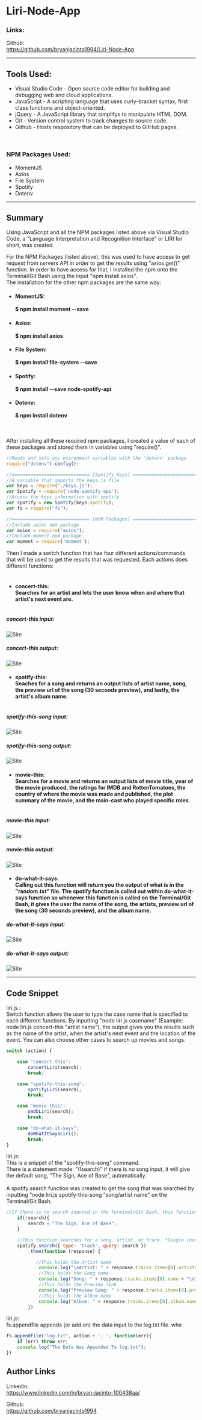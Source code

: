 # Liri-Node-App

### Links: 

Github: <br>
https://github.com/bryanjacinto1994/Liri-Node-App

<hr>

## Tools Used:

* Visual Studio Code - Open source code editor for building and debugging web and cloud applications.
* JavaScript - A scripting language that uses curly-bracket syntax, first class functions and object-oriented.
* jQuery - A JavaScript library that simplifys to manipulate HTML DOM.
* Git - Version control system to track changes to source code.
* Github - Hosts respository that can be deployed to GitHub pages.
<br>

### NPM Packages Used:
* MomentJS
* Axios
* File System
* Spotify 
* Dotenv


<hr>

## Summary

Using JavaScript and all the NPM packages listed above via Visual Studio Code, a "Language Interpretation and Recognition Interface" or LIRI for short, was created. 

For the NPM Packages (listed above), this was used to have access to get request from servers API in order to get the results using "axios.get()" function. In order to have access for that, I installed the npm onto the Terminal/Git Bash using the input "npm install axios". <br>
The installation for the other npm packages are the same way:<br>
* #### MomentJS: <br><br>$ npm install moment --save
* #### Axios:<br><br> $ npm install axios
* #### File System: <br><br>$ npm install file-system --save
* #### Spotify:<br><br> $ npm install --save node-spotify-api
* #### Dotenv:<br><br> $ npm install dotenv

<br>

After installing all these required npm packages, I created a value of each of these packages and stored them in variables using "require()".
```javascript
//Reads and sets any evironment variables with the 'dotenv' package
require("dotenv").config();

//============================= [Spotify Keys] =============================//
//A variable that imports the keys.js file
var keys = require("./keys.js");
var Spotify = require('node-spotify-api');
//Access the keys information with spotify
var spotify = new Spotify(keys.spotify);
var fs = require("fs");

//============================= [NPM Packages] =============================//
//Include axios npm package
var axios = require("axios");
//Include moment npm package
var moment = require('moment');
```
Then I made a switch function that has four different actions/commands that will be used to get the results that was requested. Each actions does different functions:<br><br>
* #### concert-this: <br>Searches for an artist and lets the user know when and where that artist's next event are.<br><br>
##### concert-this input:
![Site](./Screenshots/concert-this.png)<br>
##### concert-this output:
![Site](./Screenshots/concert-this-result.png)<br>
* #### spotify-this:<br> Seaches for a song and returns an output lists of artist name, song, the preview url of the song (30 seconds preview), and lastly, the artist's album name.<br><br>
##### spotify-this-song input:
![Site](./Screenshots/spotify-this-song.png)<br>
##### spotify-this-song output:
![Site](./Screenshots/spotify-this-song-results.png)<br>
* #### movie-this: <br>Searches for a movie and returns an output lists of movie title, year of the movie produced, the ratings for IMDB and RottenTomatoes, the country of where the movie was made and published, the plot summary of the movie, and the main-cast who played specific roles.<br><br>
##### movie-this input:
![Site](./Screenshots/movie-this.png)<br>
##### movie-this output:
![Site](./Screenshots/movie-this-result.png)<br>
* #### do-what-it-says:<br> Calling out this function will return you the output of what is in the "random.txt" file. The spotify function is called out within do-what-it-says function so whenever this function is called on the Terminal/Git Bash, it gives the user the name of the song, the artists, preview url of the song (30 seconds preview), and the album name.
##### do-what-it-says input:
![Site](./Screenshots/do-what-it-says.png)<br>
##### do-what-it-says output:
![Site](./Screenshots/do-what-it-says-result.png)<br>
<hr>

## Code Snippet

liri.js : <br> Switch function allows the user to type the case name that is specified to each different functions. By inputting "node liri.js casename" (Example: node liri.js concert-this "artist name"), the output gives you the results such as the name of the artist, when the artist's next event and the location of the event. You can also choose other cases to search up movies and songs. 
```javascript
switch (action) {

    case "concert-this":
        concertLiri(search);
        break;

    case "spotify-this-song":
        spotifyLiri(search);
        break;

    case "movie-this":
        omdbLiri(search);
        break;

    case "do-what-it-says":
        doWhatItSaysLiri();
        break;
}
```
liri.js:<br>
This is a snippet of the "spotify-this-song" command. 
<br>There is a statement made: "(!search)" if there is no song input, it will give the default song, "The Sign, Ace of Base", automatically. <br><br>
A spotify.search function was created to get the song that was searched by inputting "node liri.js spotify-this-song "song/artist name" on the Terminal/Git Bash.
```javascript
//If there is no search inputed in the Terminal/Git Bash, this function will automatically search up the default song.
    if(!search){
        search = "The Sign, Ace of Base";        
    }

    //This function searches for a song, artist, or track. *Google [node-spotify-api] for examples*
    spotify.search({ type: 'track', query: search })
        .then(function (response) {

           //This holds the Artist name
            console.log("\nArtist: " + response.tracks.items[0].artists[0].name + "\n");
            //This holds the Song name
            console.log("Song: " + response.tracks.items[0].name + "\n");
            //This holds the Preview link
            console.log("Preview Song: " + response.tracks.items[0].preview_url + "\n");
            //This holds the Album name
            console.log("Album: " + response.tracks.items[0].album.name + "\n");
        })
```


liri.js:<br>
fs.appendfile appends (or add on) the data input to the log.txt file. whe

```javascript
fs.appendFile("log.txt", action + ', ', function(err){
    if (err) throw err;
    console.log("The Data Was Appended To log.txt");
})
```


## Author Links
Linkedin:<br>
https://www.linkedin.com/in/bryan-jacinto-100438aa/

Github:<br>
https://github.com/bryanjacinto1994

